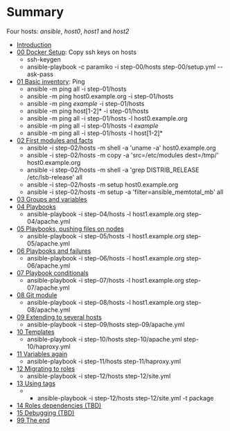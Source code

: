 # Summary

Four hosts: _ansible_, _host0_, _host1_ and _host2_

* [Introduction](README.md)
* [00 Docker Setup](step-00/README.md): Copy ssh keys on hosts
  * ssh-keygen
  * ansible-playbook -c paramiko -i step-00/hosts step-00/setup.yml --ask-pass
* [01 Basic inventory](step-01/README.md): Ping
  * ansible -m ping all -i step-01/hosts
  * ansible -m ping host0.example.org -i step-01/hosts
  * ansible -m ping *example* -i step-01/hosts
  * ansible -m ping host[1-2]* -i step-01/hosts
  * ansible -m ping all -i step-01/hosts -l host0.example.org
  * ansible -m ping all -i step-01/hosts -l *example*
  * ansible -m ping all -i step-01/hosts -l host[1-2]*
* [02 First modules and facts](step-02/README.md)
  * ansible -i step-02/hosts -m shell -a 'uname -a' host0.example.org
  * ansible -i step-02/hosts -m copy -a 'src=/etc/modules dest=/tmp/' host0.example.org
  * ansible -i step-02/hosts -m shell -a 'grep DISTRIB_RELEASE /etc/lsb-release' all
  * ansible -i step-02/hosts -m setup host0.example.org
  * ansible -i step-02/hosts -m setup -a 'filter=ansible_memtotal_mb' all
* [03 Groups and variables](step-03/README.md)
* [04 Playbooks](step-04/README.md)
  * ansible-playbook -i step-04/hosts -l host1.example.org step-04/apache.yml
* [05 Playbooks, pushing files on nodes](step-05/README.md)
  * ansible-playbook -i step-05/hosts -l host1.example.org step-05/apache.yml
* [06 Playbooks and failures](step-06/README.md)
  * ansible-playbook -i step-06/hosts -l host1.example.org step-06/apache.yml
* [07 Playbook conditionals](step-07/README.md)
  * ansible-playbook -i step-07/hosts -l host1.example.org step-07/apache.yml
* [08 Git module](step-08/README.md)
  * ansible-playbook -i step-08/hosts -l host1.example.org step-08/apache.yml
* [09 Extending to several hosts](step-09/README.md)
  * ansible-playbook -i step-09/hosts step-09/apache.yml
* [10 Templates](step-10/README.md)
  * ansible-playbook -i step-10/hosts step-10/apache.yml step-10/haproxy.yml
* [11 Variables again](step-11/README.md)
  * ansible-playbook -i step-11/hosts step-11/haproxy.yml
* [12 Migrating to roles](step-12/README.md)
  * ansible-playbook -i step-12/hosts step-12/site.yml
* [13 Using tags](step-13/README.md)
  * * ansible-playbook -i step-12/hosts step-12/site.yml -t package
* [14 Roles dependencies (TBD)](step-14/README.md)
* [15 Debugging (TBD)](step-15/README.md)
* [99 The end](step-99/README.md)
